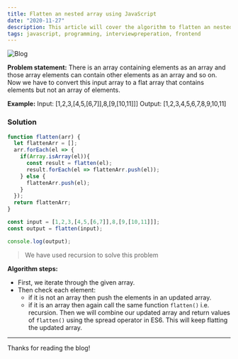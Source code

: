 ```yaml
---
title: Flatten an nested array using JavaScript
date: "2020-11-27"
description: This article will cover the algorithm to flatten an nested array using JavaScript
tags: javascript, programming, interviewpreperation, frontend
---
```


![Blog](/images/flatten-array.png)

**Problem statement:** There is an array containing elements as an array and those array elements can contain other elements as an array and so on. Now we have to convert this input array to a flat array that contains elements but not an array of elements.

**Example:**
Input: [1,2,3,[4,5,[6,7]],8,[9,[10,11]]]
Output: [1,2,3,4,5,6,7,8,9,10,11]

### Solution

```javascript
function flatten(arr) {
  let flattenArr = [];
  arr.forEach(el => {
    if(Array.isArray(el)){
      const result = flatten(el);
      result.forEach(el => flattenArr.push(el));
    } else {
      flattenArr.push(el);
    }
  });
  return flattenArr;
}

const input = [1,2,3,[4,5,[6,7]],8,[9,[10,11]]];
const output = flatten(input);

console.log(output);
```

> We have used recursion to solve this problem

**Algorithm steps:**

- First, we iterate through the given array.
- Then check each element:
  - if it is not an array then push the elements in an updated array.
  - if it is an array then again call the same function `flatten()` i.e. recursion. Then we will combine our updated array and return values of `flatten()` using the spread operator in ES6. This will keep flatting the updated array.

--------

Thanks for reading the blog!
